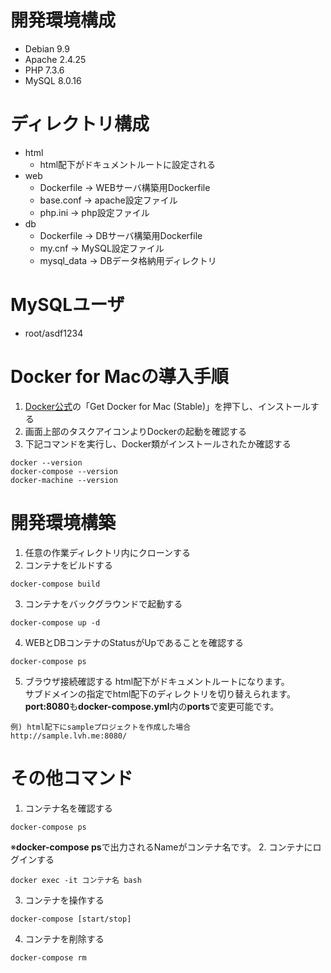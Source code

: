 # 開発環境構成
- Debian 9.9
- Apache 2.4.25
- PHP 7.3.6
- MySQL 8.0.16

# ディレクトリ構成
- html
    - html配下がドキュメントルートに設定される
- web
    - Dockerfile -> WEBサーバ構築用Dockerfile
    - base.conf -> apache設定ファイル
    - php.ini -> php設定ファイル
- db
    - Dockerfile -> DBサーバ構築用Dockerfile
    - my.cnf -> MySQL設定ファイル
    - mysql_data -> DBデータ格納用ディレクトリ

# MySQLユーザ
- root/asdf1234

# Docker for Macの導入手順
1. [Docker公式](https://docs.docker.com/docker-for-mac/install/#download-docker-for-mac)の「Get Docker for Mac (Stable)」を押下し、インストールする
2. 画面上部のタスクアイコンよりDockerの起動を確認する
3. 下記コマンドを実行し、Docker類がインストールされたか確認する
```
docker --version
docker-compose --version
docker-machine --version
```

# 開発環境構築
1. 任意の作業ディレクトリ内にクローンする
2. コンテナをビルドする
```
docker-compose build
```
3. コンテナをバックグラウンドで起動する
```
docker-compose up -d
```
4. WEBとDBコンテナのStatusがUpであることを確認する
```
docker-compose ps
```
5. ブラウザ接続確認する
html配下がドキュメントルートになります。  
サブドメインの指定でhtml配下のディレクトリを切り替えられます。  
**port:8080**も**docker-compose.yml**内の**ports**で変更可能です。
```
例) html配下にsampleプロジェクトを作成した場合
http://sample.lvh.me:8080/
```

# その他コマンド
1. コンテナ名を確認する
```
docker-compose ps
```
※**docker-compose ps**で出力されるNameがコンテナ名です。
2. コンテナにログインする
```
docker exec -it コンテナ名 bash
```
3. コンテナを操作する
```
docker-compose [start/stop]
```
4. コンテナを削除する
```
docker-compose rm
```

